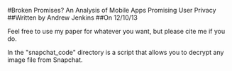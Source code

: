 #Broken Promises? An Analysis of Mobile Apps Promising User Privacy
##Written by Andrew Jenkins
##On 12/10/13

Feel free to use my paper for whatever you want, but please cite me if you do.

In the "snapchat\_code" directory is a script that allows you to decrypt any
image file from Snapchat. 
